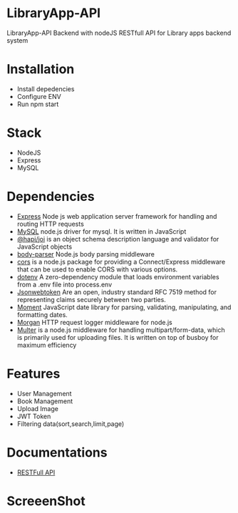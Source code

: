 # LibraryApp-API
LibraryApp-API Backend with nodeJS
RESTfull API for Library apps backend system

# Installation
* Install depedencies
* Configure ENV
* Run npm start

# Stack
* NodeJS
* Express
* MySQL

# Dependencies

* [Express](https://) Node js web application server framework for handling and routing HTTP requests
* [MySQL](https://) node.js driver for mysql. It is written in JavaScript
* [@hapi/joi](https://)  is an object schema description language and validator for JavaScript objects
* [body-parser](https://) Node.js body parsing middleware
* [cors](https://) is a node.js package for providing a Connect/Express middleware that can be used to enable CORS with various options.
* [dotenv](https://) A zero-dependency module that loads environment variables from a .env file into process.env
* [Jsonwebtoken](https://) Are an open, industry standard RFC 7519 method for representing claims securely between two parties.
* [Moment](https://) JavaScript date library for parsing, validating, manipulating, and formatting dates.
* [Morgan](https://) HTTP request logger middleware for node.js
* [Multer](https://)  is a node.js middleware for handling multipart/form-data, which is primarily used for uploading files. It is written on top of busboy for maximum efficiency



# Features 
* User Management
* Book Management
* Upload Image
* JWT Token
* Filtering data(sort,search,limit,page)

# Documentations
* [RESTFull API](https://)

# ScreeenShot
